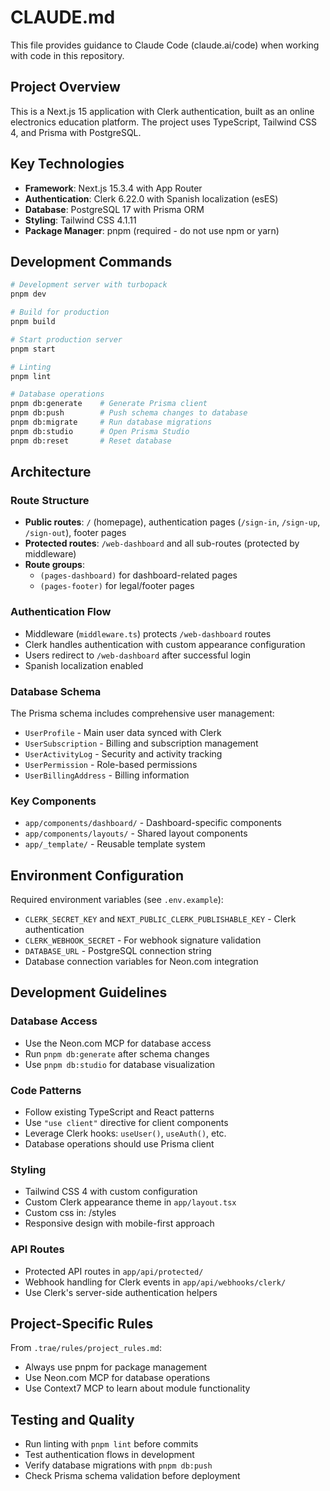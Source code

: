 # CLAUDE.md

This file provides guidance to Claude Code (claude.ai/code) when working with code in this repository.

## Project Overview

This is a Next.js 15 application with Clerk authentication, built as an online electronics education platform. The project uses TypeScript, Tailwind CSS 4, and Prisma with PostgreSQL.

## Key Technologies

- **Framework**: Next.js 15.3.4 with App Router
- **Authentication**: Clerk 6.22.0 with Spanish localization (esES)
- **Database**: PostgreSQL 17 with Prisma ORM
- **Styling**: Tailwind CSS 4.1.11
- **Package Manager**: pnpm (required - do not use npm or yarn)

## Development Commands

```bash
# Development server with turbopack
pnpm dev

# Build for production
pnpm build

# Start production server
pnpm start

# Linting
pnpm lint

# Database operations
pnpm db:generate    # Generate Prisma client
pnpm db:push        # Push schema changes to database
pnpm db:migrate     # Run database migrations
pnpm db:studio      # Open Prisma Studio
pnpm db:reset       # Reset database
```

## Architecture

### Route Structure

- **Public routes**: `/` (homepage), authentication pages (`/sign-in`, `/sign-up`, `/sign-out`), footer pages
- **Protected routes**: `/web-dashboard` and all sub-routes (protected by middleware)
- **Route groups**:
  - `(pages-dashboard)` for dashboard-related pages
  - `(pages-footer)` for legal/footer pages

### Authentication Flow

- Middleware (`middleware.ts`) protects `/web-dashboard` routes
- Clerk handles authentication with custom appearance configuration
- Users redirect to `/web-dashboard` after successful login
- Spanish localization enabled

### Database Schema

The Prisma schema includes comprehensive user management:

- `UserProfile` - Main user data synced with Clerk
- `UserSubscription` - Billing and subscription management
- `UserActivityLog` - Security and activity tracking
- `UserPermission` - Role-based permissions
- `UserBillingAddress` - Billing information

### Key Components

- `app/components/dashboard/` - Dashboard-specific components
- `app/components/layouts/` - Shared layout components
- `app/_template/` - Reusable template system

## Environment Configuration

Required environment variables (see `.env.example`):

- `CLERK_SECRET_KEY` and `NEXT_PUBLIC_CLERK_PUBLISHABLE_KEY` - Clerk authentication
- `CLERK_WEBHOOK_SECRET` - For webhook signature validation
- `DATABASE_URL` - PostgreSQL connection string
- Database connection variables for Neon.com integration

## Development Guidelines

### Database Access

- Use the Neon.com MCP for database access
- Run `pnpm db:generate` after schema changes
- Use `pnpm db:studio` for database visualization

### Code Patterns

- Follow existing TypeScript and React patterns
- Use `"use client"` directive for client components
- Leverage Clerk hooks: `useUser()`, `useAuth()`, etc.
- Database operations should use Prisma client

### Styling

- Tailwind CSS 4 with custom configuration
- Custom Clerk appearance theme in `app/layout.tsx`
- Custom css in: /styles
- Responsive design with mobile-first approach

### API Routes

- Protected API routes in `app/api/protected/`
- Webhook handling for Clerk events in `app/api/webhooks/clerk/`
- Use Clerk's server-side authentication helpers

## Project-Specific Rules

From `.trae/rules/project_rules.md`:

- Always use pnpm for package management
- Use Neon.com MCP for database operations
- Use Context7 MCP to learn about module functionality

## Testing and Quality

- Run linting with `pnpm lint` before commits
- Test authentication flows in development
- Verify database migrations with `pnpm db:push`
- Check Prisma schema validation before deployment
